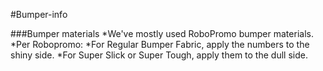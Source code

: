 #Bumper-info

###Bumper materials
*We've mostly used RoboPromo bumper materials.
*Per Robopromo:
  *For Regular Bumper Fabric, apply the numbers to the shiny side.
  *For Super Slick or Super Tough, apply them to the dull side. 
